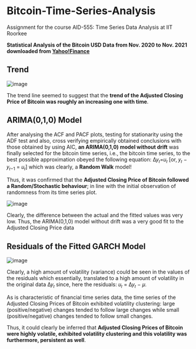 # Bitcoin-Time-Series-Analysis

Assignment for the course AID-555: Time Series Data Analysis at IIT Roorkee

**Statistical Analysis of the Bitcoin USD Data from Nov. 2020 to Nov. 2021 downloaded from [Yahoo!Finance](https://finance.yahoo.com/quote/BTC-USD/history?p=BTC-USD)**

## Trend

![image](https://user-images.githubusercontent.com/79297451/206381035-227bb0e6-f6f1-494b-90d1-74ae8e566725.png)

The trend line seemed to suggest that the **trend of the Adjusted Closing Price of Bitcoin was roughly an increasing one with time**.

## ARIMA(0,1,0) Model

After analysing the ACF and PACF plots, testing for stationarity using the ADF test and also, cross verifying empirically obtained conclusions with those obtained by using AIC, **an ARIMA(0,1,0) model without drift** was finally selected for the bitcoin time series, i.e., the bitcoin time series, to the best possible approximation obeyed the following equation: Δ𝑦<sub>𝑡</sub>=𝑢<sub>𝑡</sub> [or, 𝑦<sub>𝑡</sub> − 𝑦<sub>𝑡−1</sub> = 𝑢<sub>𝑡</sub>] which was clearly, a **Random Walk** model! 

Thus, it was confirmed that the **Adjusted Closing Price of Bitcoin followed a Random/Stochastic behaviour**; in line with the initial observation of randomness from its time series plot. 

![image](https://user-images.githubusercontent.com/79297451/206381694-d993ef78-4ed1-4b49-8db0-20a4c81a193a.png)

Clearly, the difference between the actual and the fitted values was very low. Thus, the ARIMA(0,1,0) model without drift was a very good fit to the Adjusted Closing Price data

## Residuals of the Fitted GARCH Model

![image](https://user-images.githubusercontent.com/79297451/206382098-de5a53a7-714c-4e23-9978-b539d325218a.png)

Clearly, a high amount of volatility (variance) could be seen in the values of the residuals which essentially, translated to a high amount of volatility in the original data Δ𝑦<sub>𝑡</sub> since, here the residuals: 𝑢<sub>𝑡</sub> = Δ𝑦<sub>𝑡</sub> − 𝜇. 

As is characteristic of financial time series data, the time series of the Adjusted Closing Prices of Bitcoin exhibited volatility clustering: large (positive/negative) changes tended to follow large changes while small (positive/negative) changes tended to follow small changes. 

Thus, it could clearly be inferred that **Adjusted Closing Prices of Bitcoin were highly volatile, exhibited volatility clustering and this volatility was furthermore, persistent as well**.


